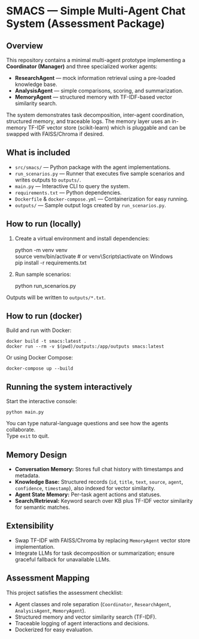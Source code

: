 # SMACS — Simple Multi-Agent Chat System (Assessment Package)

## Overview
This repository contains a minimal multi-agent prototype implementing a **Coordinator (Manager)** and three specialized worker agents:
- **ResearchAgent** — mock information retrieval using a pre-loaded knowledge base.
- **AnalysisAgent** — simple comparisons, scoring, and summarization.
- **MemoryAgent** — structured memory with TF-IDF-based vector similarity search.

The system demonstrates task decomposition, inter-agent coordination, structured memory, and traceable logs. The memory layer uses an in-memory TF-IDF vector store (scikit-learn) which is pluggable and can be swapped with FAISS/Chroma if desired.

## What is included
- `src/smacs/` — Python package with the agent implementations.
- `run_scenarios.py` — Runner that executes five sample scenarios and writes outputs to `outputs/`.
- `main.py` — Interactive CLI to query the system.
- `requirements.txt` — Python dependencies.
- `Dockerfile` & `docker-compose.yml` — Containerization for easy running.
- `outputs/` — Sample output logs created by `run_scenarios.py`.

## How to run (locally)
1. Create a virtual environment and install dependencies:

    python -m venv venv  
    source venv/bin/activate   # or venv\Scripts\activate on Windows  
    pip install -r requirements.txt  

2. Run sample scenarios:

    python run_scenarios.py  

Outputs will be written to `outputs/*.txt`.

## How to run (docker)
Build and run with Docker:

    docker build -t smacs:latest .  
    docker run --rm -v $(pwd)/outputs:/app/outputs smacs:latest  

Or using Docker Compose:

    docker-compose up --build  

## Running the system interactively
Start the interactive console:

    python main.py  

You can type natural-language questions and see how the agents collaborate.  
Type `exit` to quit.

## Memory Design
- **Conversation Memory:** Stores full chat history with timestamps and metadata.
- **Knowledge Base:** Structured records (`id`, `title`, `text`, `source`, `agent`, `confidence`, `timestamp`), also indexed for vector similarity.
- **Agent State Memory:** Per-task agent actions and statuses.
- **Search/Retrieval:** Keyword search over KB plus TF-IDF vector similarity for semantic matches.

## Extensibility
- Swap TF-IDF with FAISS/Chroma by replacing `MemoryAgent` vector store implementation.
- Integrate LLMs for task decomposition or summarization; ensure graceful fallback for unavailable LLMs.

## Assessment Mapping
This project satisfies the assessment checklist:
- Agent classes and role separation (`Coordinator`, `ResearchAgent`, `AnalysisAgent`, `MemoryAgent`).
- Structured memory and vector similarity search (TF-IDF). 
- Traceable logging of agent interactions and decisions. 
- Dockerized for easy evaluation.
